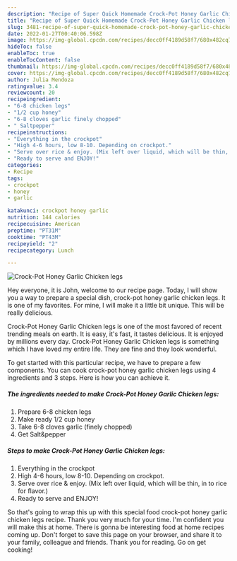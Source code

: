 ```yaml
---
description: "Recipe of Super Quick Homemade Crock-Pot Honey Garlic Chicken legs"
title: "Recipe of Super Quick Homemade Crock-Pot Honey Garlic Chicken legs"
slug: 3481-recipe-of-super-quick-homemade-crock-pot-honey-garlic-chicken-legs
date: 2022-01-27T00:40:06.598Z
image: https://img-global.cpcdn.com/recipes/decc0ff4189d58f7/680x482cq70/crock-pot-honey-garlic-chicken-legs-recipe-main-photo.jpg
hideToc: false
enableToc: true
enableTocContent: false
thumbnail: https://img-global.cpcdn.com/recipes/decc0ff4189d58f7/680x482cq70/crock-pot-honey-garlic-chicken-legs-recipe-main-photo.jpg
cover: https://img-global.cpcdn.com/recipes/decc0ff4189d58f7/680x482cq70/crock-pot-honey-garlic-chicken-legs-recipe-main-photo.jpg
author: Julia Mendoza
ratingvalue: 3.4
reviewcount: 20
recipeingredient:
- "6-8 chicken legs"
- "1/2 cup honey"
- "6-8 cloves garlic finely chopped"
- " Saltpepper"
recipeinstructions:
- "Everything in the crockpot"
- "High 4-6 hours, low 8-10. Depending on crockpot."
- "Serve over rice & enjoy. (Mix left over liquid, which will be thin, in to rice for flavor.)"
- "Ready to serve and ENJOY!"
categories:
- Recipe
tags:
- crockpot
- honey
- garlic

katakunci: crockpot honey garlic 
nutrition: 144 calories
recipecuisine: American
preptime: "PT31M"
cooktime: "PT43M"
recipeyield: "2"
recipecategory: Lunch

---
```



![Crock-Pot Honey Garlic Chicken legs](https://img-global.cpcdn.com/recipes/decc0ff4189d58f7/680x482cq70/crock-pot-honey-garlic-chicken-legs-recipe-main-photo.jpg)

Hey everyone, it is John, welcome to our recipe page. Today, I will show you a way to prepare a special dish, crock-pot honey garlic chicken legs. It is one of my favorites. For mine, I will make it a little bit unique. This will be really delicious.

Crock-Pot Honey Garlic Chicken legs is one of the most favored of recent trending meals on earth. It is easy, it's fast, it tastes delicious. It is enjoyed by millions every day. Crock-Pot Honey Garlic Chicken legs is something which I have loved my entire life. They are fine and they look wonderful.




To get started with this particular recipe, we have to prepare a few components. You can cook crock-pot honey garlic chicken legs using 4 ingredients and 3 steps. Here is how you can achieve it.

<!--inarticleads1-->

##### The ingredients needed to make Crock-Pot Honey Garlic Chicken legs:

1. Prepare 6-8 chicken legs
1. Make ready 1/2 cup honey
1. Take 6-8 cloves garlic (finely chopped)
1. Get  Salt&pepper




<!--inarticleads2-->

##### Steps to make Crock-Pot Honey Garlic Chicken legs:

1. Everything in the crockpot
1. High 4-6 hours, low 8-10. Depending on crockpot.
1. Serve over rice & enjoy. (Mix left over liquid, which will be thin, in to rice for flavor.)
1. Ready to serve and ENJOY!



So that's going to wrap this up with this special food crock-pot honey garlic chicken legs recipe. Thank you very much for your time. I'm confident you will make this at home. There is gonna be interesting food at home recipes coming up. Don't forget to save this page on your browser, and share it to your family, colleague and friends. Thank you for reading. Go on get cooking!

